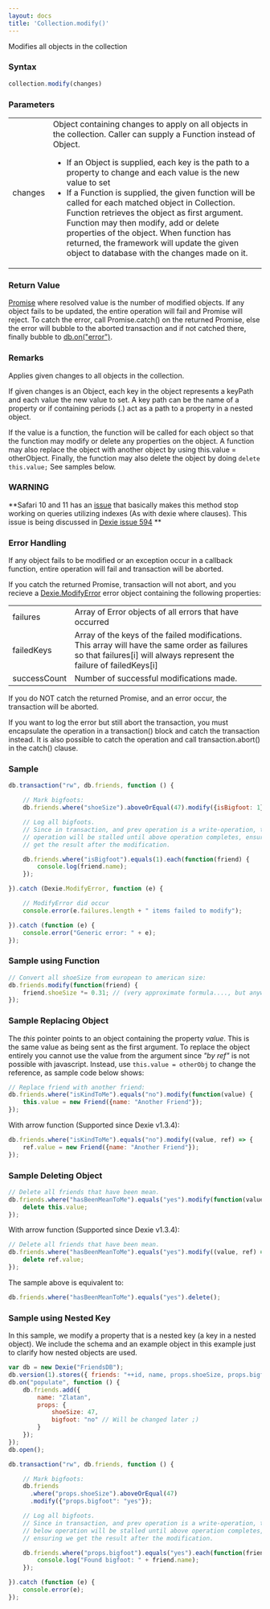 ```yaml
---
layout: docs
title: 'Collection.modify()'
---
```

Modifies all objects in the collection

### Syntax

```javascript
collection.modify(changes)
```

### Parameters
<table>
<tr>
  <td>changes</td>
  <td>
    Object containing changes to apply on all objects in the collection. Caller can supply a Function instead of Object.
    <ul>
      <li>If an Object is supplied, each key is the path to a property to change and each value is the new value to set</li>
      <li>
        If a Function is supplied, the given function will be called for each matched object in Collection. Function retrieves the object as first argument. Function may then modify, add or delete properties of the object. When function has returned, the framework will update the given object to database with the changes made on it.
      </li>
    </ul>
  </td>
</tr>
</table>

### Return Value

[Promise](/docs/Promise/Promise) where resolved value is the number of modified objects. If any object fails to be updated, the entire operation will fail and Promise will reject. To catch the error, call Promise.catch() on the returned Promise, else the error will bubble to the aborted transaction and if not catched there, finally bubble to [db.on("error")](/docs/Dexie/Dexie.on.error).

### Remarks

Applies given changes to all objects in the collection.

If given changes is an Object, each key in the object represents a keyPath and each value the new value to set. A key path can be the name of a property or if containing periods (.) act as a path to a property in a nested object.

If the value is a function, the function will be called for each object so that the function may modify or delete any properties on the object. A function may also replace the object with another object by using this.value = otherObject. Finally, the function may also delete the object by doing `delete this.value;` See samples below.

### WARNING

**Safari 10 and 11 has an [issue](https://bugs.webkit.org/show_bug.cgi?id=178380) that basically makes this method stop working on queries utilizing indexes (As with dexie where clauses). This issue is being discussed in [Dexie issue 594](https://github.com/dfahlander/Dexie.js/issues/594) **

### Error Handling

If any object fails to be modified or an exception occur in a callback function, entire operation will fail and transaction will be aborted.

If you catch the returned Promise, transaction will not abort, and you recieve a [Dexie.ModifyError](/docs/Dexie/Dexie.ModifyError) error object containing the following properties:

<table>
<tr><td>failures</td><td>Array of Error objects of all errors that have occurred</td></tr>
<tr><td>failedKeys</td><td>Array of the keys of the failed modifications. This array will have the same order as failures so that failures[i] will always represent the failure of failedKeys[i]</td></tr>
<tr><td>successCount</td><td>Number of successful modifications made.</td></tr>
</table>

If you do NOT catch the returned Promise, and an error occur, the transaction will be aborted.

If you want to log the error but still abort the transaction, you must encapsulate the operation in a transaction() block and catch the transaction instead. It is also possible to catch the operation and call transaction.abort() in the catch() clause.

### Sample

```javascript
db.transaction("rw", db.friends, function () {

    // Mark bigfoots:
    db.friends.where("shoeSize").aboveOrEqual(47).modify({isBigfoot: 1});

    // Log all bigfoots.
    // Since in transaction, and prev operation is a write-operation, the below
    // operation will be stalled until above operation completes, ensuring we
    // get the result after the modification.

    db.friends.where("isBigfoot").equals(1).each(function(friend) {
        console.log(friend.name);
    });

}).catch (Dexie.ModifyError, function (e) {

    // ModifyError did occur
    console.error(e.failures.length + " items failed to modify");

}).catch (function (e) {
    console.error("Generic error: " + e);
});
```

### Sample using Function

```javascript
// Convert all shoeSize from european to american size:
db.friends.modify(function(friend) {
    friend.shoeSize *= 0.31; // (very approximate formula...., but anyway...)
});
```

### Sample Replacing Object
The _this_ pointer points to an object containing the property _value_. This is the same value as being sent as the first argument. To replace the object entirely you cannot use the value from the argument since _"by ref"_ is not possible with javascript. Instead, use `this.value = otherObj` to change the reference, as sample code below shows:

```javascript
// Replace friend with another friend:
db.friends.where("isKindToMe").equals("no").modify(function(value) {
    this.value = new Friend({name: "Another Friend"});
});
```

With arrow function (Supported since Dexie v1.3.4):

```javascript
db.friends.where("isKindToMe").equals("no").modify((value, ref) => {
    ref.value = new Friend({name: "Another Friend"});
});
```

### Sample Deleting Object

```javascript
// Delete all friends that have been mean.
db.friends.where("hasBeenMeanToMe").equals("yes").modify(function(value) {
    delete this.value;
});
```

With arrow function (Supported since Dexie v1.3.4):

```javascript
// Delete all friends that have been mean.
db.friends.where("hasBeenMeanToMe").equals("yes").modify((value, ref) => {
    delete ref.value;
});
```

The sample above is equivalent to:

```javascript
db.friends.where("hasBeenMeanToMe").equals("yes").delete();
```

### Sample using Nested Key
 
In this sample, we modify a property that is a nested key (a key in a nested object). We include the schema and an example object in this example just to clarify how nested objects are used.

```javascript
var db = new Dexie("FriendsDB");
db.version(1).stores({ friends: "++id, name, props.shoeSize, props.bigfoot"});
db.on("populate", function () {
    db.friends.add({
        name: "Zlatan",
        props: {
            shoeSize: 47,
            bigfoot: "no" // Will be changed later ;)
        }
    });
});
db.open();

db.transaction("rw", db.friends, function () {

    // Mark bigfoots:
    db.friends
      .where("props.shoeSize").aboveOrEqual(47)
      .modify({"props.bigfoot": "yes"});

    // Log all bigfoots.
    // Since in transaction, and prev operation is a write-operation, the
    // below operation will be stalled until above operation completes, 
    // ensuring we get the result after the modification.

    db.friends.where("props.bigfoot").equals("yes").each(function(friend) {
        console.log("Found bigfoot: " + friend.name);
    });

}).catch (function (e) {
    console.error(e);
});
```
